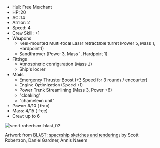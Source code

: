 * Hull: Free Merchant
* HP: 20
* AC: 14
* Armor: 2
* Speed: 4
* Crew Skill: +1
* Weapons
    * Keel-mounted Multi-focal Laser retractable turret (Power 5, Mass 1, Hardpoint 1)
    * Sandthrower (Power 3, Mass 1, Hardpoint 1)
* Fittings
    * Atmospheric configuration (Mass 2)
    * Ship's locker
* Mods
    * Emergency Thruster Boost (+2 Speed for 3 rounds / encounter)
    * Engine Optimization (Speed +1)
    * Power Trunk Streamlining (Mass 3, Power +6)
    * "cloaking"
    * "chameleon unit"
* Power: 8/10 ( free)
* Mass: 4/15 ( free)
* Crew: up to 6


![scott-robertson-blast_02](https://worknate.github.io/galactic-encyclopedia/assets/blast_02.jpg)

Artwork from [BLAST: spaceship sketches and renderings](https://www.amazon.com/BLAST-spaceship-renderings-Scott-Robertson/dp/1933492546]) by Scott Robertson, Daniel Gardner, Annis Naeem
